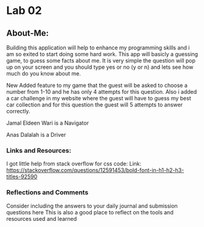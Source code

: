 # Lab 02
## About-Me:
Building this application will help to enhance my programming skills and i am so exited to start doing some hard work. This app will basicly a guessing game, to guess some facts about me. It is very simple the question will pop up on your screen and you should type yes or no (y or n) and lets see how much do you know about me.

New Added feature to my game that the guest will be asked to choose a number from 1-10 and he has only 4 attempts for this question. Also i added a car challenge in my website where the guest will have to guess my best car collection and for this question the guest will 5 attempts to answer correctly.

 Jamal Eldeen Wari is a Navigator 
 
 Anas Dalalah is a Driver

### Links and Resources:
I got little help from stack overflow for css code:
Link: https://stackoverflow.com/questions/12591453/bold-font-in-h1-h2-h3-titles-92590


### Reflections and Comments
Consider including the answers to your daily journal and submission questions here
This is also a good place to reflect on the tools and resources used and learned